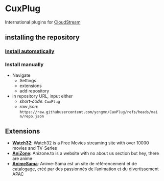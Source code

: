 # CuxPlug
International plugins for [CloudStream](https://cloudstream.on.fleek.co)
## installing the repository
### [Install automatically](https://self-similarity.github.io/http-protocol-redirector?r=cloudstreamrepo://raw.githubusercontent.com/ycngmn/CuxPlug/refs/heads/main/repo.json)
### Install manually
- Navigate
  - Settings
  - extensions
  - add repository
- in repository URL, input either
    - *short-code*: `CuxPlug`
    - *raw json*: `https://raw.githubusercontent.com/ycngmn/CuxPlug/refs/heads/main/repo.json`
## Extensions
- [**Watch32**](https://watch32.sx): Watch32 is a Free Movies streaming site with over 10000 movies and TV-Series
- [**AniZone**](https://anizone.to): Anizone.to is a website with no about us section but hey, there are anime
- [**AnimeSama**](https://anime-sama.fr): Anime-Sama est un site de référencement et de catalogage, créé par des passionnés de l’animation et du divertissement APAC

